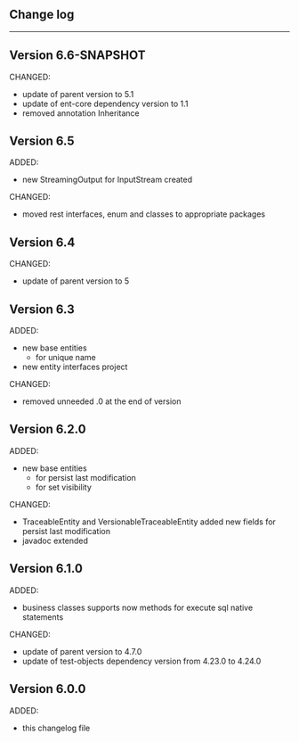 ## Change log
----------------------

Version 6.6-SNAPSHOT
-------------

CHANGED:

- update of parent version to 5.1
- update of ent-core dependency version to 1.1 
- removed annotation Inheritance

Version 6.5
-------------
ADDED:
 
- new StreamingOutput for InputStream created

CHANGED:

- moved rest interfaces, enum and classes to appropriate packages

Version 6.4
-------------

CHANGED:

- update of parent version to 5

Version 6.3
-------------

ADDED:
 
- new base entities
	- for unique name
- new entity interfaces project

CHANGED:

- removed unneeded .0 at the end of version

Version 6.2.0
-------------

ADDED:
 
- new base entities
	- for persist last modification
	- for set visibility
	
CHANGED:

- TraceableEntity and VersionableTraceableEntity added new fields for persist last modification
- javadoc extended

Version 6.1.0
-------------

ADDED:
 
- business classes supports now methods for execute sql native statements

CHANGED:

- update of parent version to 4.7.0
- update of test-objects dependency version from 4.23.0 to 4.24.0

Version 6.0.0
-------------

ADDED:
 
- this changelog file
